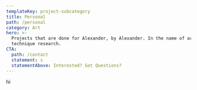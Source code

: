 ```yaml
---
templateKey: project-subcategory
title: Personal
path: /personal
category: Art
hero: >-
  Projects that are done for Alexander, by Alexander. In the name of art
  technique research. 
CTA:
  path: /contact
  statement: s
  statementAbove: Interested? Got Questions?
---
```

hi
